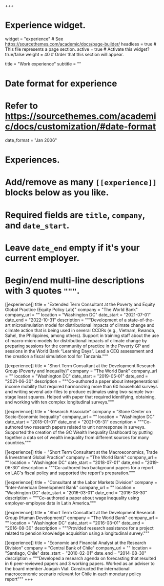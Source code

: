 +++
# Experience widget.
widget = "experience"  # See https://sourcethemes.com/academic/docs/page-builder/
headless = true  # This file represents a page section.
active = true  # Activate this widget? true/false
weight = 40  # Order that this section will appear.

title = "Work experience"
subtitle = ""

# Date format for experience
#   Refer to https://sourcethemes.com/academic/docs/customization/#date-format
date_format = "Jan 2006"

# Experiences.
#   Add/remove as many `[[experience]]` blocks below as you like.
#   Required fields are `title`, `company`, and `date_start`.
#   Leave `date_end` empty if it's your current employer.
#   Begin/end multi-line descriptions with 3 quotes `"""`.
[[experience]]
  title = "Extended Term Consultant at the Poverty and Equity Global Practice (Equity Policy Lab)"
  company = "The World Bank"
  company_url = ""
  location = "Washington DC"
  date_start = "2021-07-01"
  date_end = "2022-10-31"
  description = """Development of a state-of-the-art microsimulation model for distributional impacts of climate change and climate action that is being used in several CCDRs (e.g., Vietnam, Rwanda, Sahel, the Philippines, among others). Support in training staff about the use of macro-micro models for distributional impacts of climate change by preparing sessions for the community of practice in the Poverty GP and sessions in the World Bank “Learning Days”. Lead a CEQ assessment and the creation a fiscal simulation tool for Tanzania."""

[[experience]]
  title = "Short Term Consultant at the Development Research Group (Poverty and Inequality)"
  company = "The World Bank"
  company_url = ""
  location = "Washington DC"
  date_start = "2019-05-01"
  date_end = "2021-06-30"
  description = """Co-authored a paper about intergenerational income mobility that required harmonizing more than 60 household surveys and writing several ado-files to produce estimates using two-sample two-stage least squares. Helped with paper that required identifying, obtaining, and working with ten complex longitudinal surveys."""

[[experience]]
  title = "Research Associate"
  company = "Stone Center on Socio-Economic Inequality"
  company_url = ""
  location = "Washington DC"
  date_start = "2018-01-01"
  date_end = "2021-05-31"
  description = """Co-authored two research papers related to unit nonresponse in surveys. Supported the creation of the GC Wealth Inequality Dashboard by putting together a data set of wealth inequality from different sources for many countries."""

[[experience]]
  title = "Short Term Consultant at the Macroeconomics, Trade & Investment Global Practice"
  company = "The World Bank"
  company_url = ""
  location = "Washington DC"
  date_start = "2018-07-01"
  date_end = "2019-06-30"
  description = """Co-authored two background papers for a report on LAC's fiscal policy and supported the report's preparation."""

[[experience]]
  title = "Consultant at the Labor Markets Division"
  company = "Inter-American Development Bank"
  company_url = ""
  location = "Washington DC"
  date_start = "2016-03-01"
  date_end = "2016-08-30"
  description = """Co-authored a paper about wage inequality using employer-employee data in Latin America."""

[[experience]]
  title = "Short Term Consultant at the Development Research Group (Human Development)"
  company = "The World Bank"
  company_url = ""
  location = "Washington DC"
  date_start = "2016-03-01"
  date_end = "2016-08-30"
  description = """Provided research assistance for a project related to pension knowledge acquisition using a longitudinal survey."""

[[experience]]
  title = "Economic and Financial Analyst at the Research Division"
  company = "Central Bank of Chile"
  company_url = ""
  location = "Santiago, Chile"
  date_start = "2010-02-01"
  date_end = "2014-08-30"
  description = """Developed a research agenda on forecasting that resulted in 6 peer-reviewed papers and 3 working papers. Worked as an adviser to the board member Joaquin Vial. Constructed the international macroeconomic scenario relevant for Chile in each monetary policy report"""
+++
